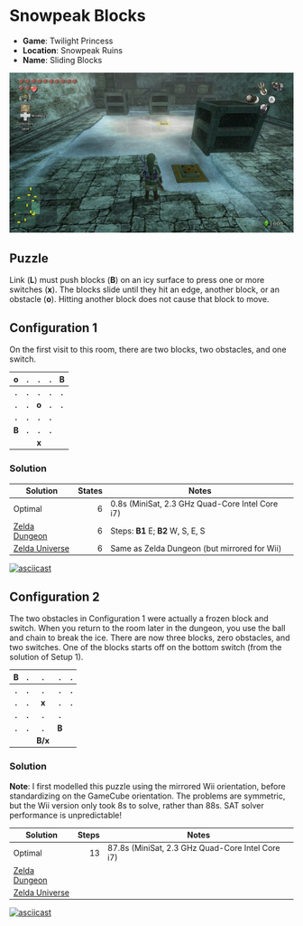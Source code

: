# Snowpeak Blocks

- **Game**: Twilight Princess
- **Location**: Snowpeak Ruins
- **Name**: Sliding Blocks

![Snowpeak Blocks puzzle screenshot](screenshot.jpg)

## Puzzle

Link (**L**) must push blocks (**B**) on an icy surface to press one or more switches (**x**). The blocks slide until they hit an edge, another block, or an obstacle (**o**). Hitting another block does not cause that block to move.

## Configuration 1

On the first visit to this room, there are two blocks, two obstacles, and one switch.

| __o__ | __.__ | __.__ | __.__ | __B__ |
| :---: | :---: | :---: | :---: | :---: |
| __.__ | __.__ | __.__ | __.__ | __.__ |
| __.__ | __.__ | __o__ | __.__ | __.__ |
| __.__ | __.__ | __.__ | __.__ |       |
| __B__ | __.__ | __.__ | __.__ |       |
|       |       | __x__ |       |       |

### Solution

| Solution              | States | Notes                                           |
| --------------------- | -----: | ----------------------------------------------- |
| Optimal               |      6 | 0.8s (MiniSat, 2.3 GHz Quad-Core Intel Core i7) |
| [Zelda Dungeon][zd1]  |      6 | Steps: **B1** E; **B2** W, S, E, S              |
| [Zelda Universe][zu1] |      6 | Same as Zelda Dungeon (but mirrored for Wii)    |

[![asciicast](https://asciinema.org/a/324033.svg)](https://asciinema.org/a/324033?size=big)

## Configuration 2

The two obstacles in Configuration 1 were actually a frozen block and switch. When you return to the room later in the dungeon, you use the ball and chain to break the ice. There are now three blocks, zero obstacles, and two switches. One of the blocks starts off on the bottom switch (from the solution of Setup 1).

| __B__ | __.__ |  __.__  | __.__ | __.__ |
| :---: | :---: | :-----: | :---: | :---: |
| __.__ | __.__ |  __.__  | __.__ | __.__ |
| __.__ | __.__ |  __x__  | __.__ | __.__ |
| __.__ | __.__ |  __.__  | __.__ |       |
| __.__ | __.__ |  __.__  | __B__ |       |
|       |       | __B/x__ |       |       |

### Solution

**Note**: I first modelled this puzzle using the mirrored Wii orientation, before standardizing on the GameCube orientation. The problems are symmetric, but the Wii version only took 8s to solve, rather than 88s. SAT solver performance is unpredictable!

| Solution              | Steps | Notes                                            |
| --------------------- | ----: | ------------------------------------------------ |
| Optimal               |    13 | 87.8s (MiniSat, 2.3 GHz Quad-Core Intel Core i7) |
| [Zelda Dungeon][zd2]  |       |                                                  |
| [Zelda Universe][zu2] |       |                                                  |

[![asciicast](https://asciinema.org/a/324034.svg)](https://asciinema.org/a/324034?size=big)

[zd1]: https://www.zeldadungeon.net/twilight-princess-walkthrough/snowpeak-ruins/#c15_2
[zu1]: https://zeldauniverse.net/guides/twilight-princess/walkthrough/chapter-14-snowpeak-ruins/
[zd2]: https://
[zu2]: https://
